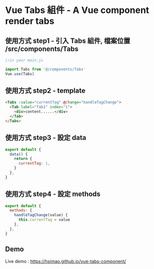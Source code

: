# Vue Tabs 組件 - A Vue component render tabs

## 使用方式 step1 - 引入 Tabs 組件, 檔案位置 /src/components/Tabs

```js
//in your main.js

import Tabs from '@/components/Tabs'
Vue.use(Tabs)
```

## 使用方式 step2 - template

```html
<Tabs :value="currentTag" @change="handleTagChange">
  <Tab label="Tab1" index="1">
    <div>content......</div>
  </Tab>
</Tabs>
```

## 使用方式 step3 - 設定 data

```js
export default {
  data() {
    return {
      currentTag: 1,
    }
  },
}
```

## 使用方式 step4 - 設定 methods

```js
export default {
  methods: {
    handleTagChange(value) {
      this.currentTag = value
    },
  },
}
```

## Demo

Live demo : https://hsimao.github.io/vue-tabs-component/
